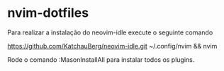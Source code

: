 # nvim-dotfiles
Para realizar a instalação do neovim-idle execute o seguinte comando

https://github.com/KatchauBerg/neovim-idle.git ~/.config/nvim && nvim

Rode o comando :MasonInstallAll para instalar todos os plugins.
